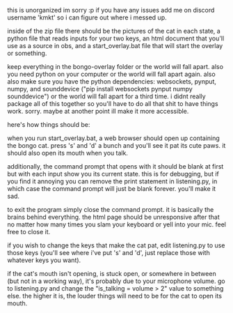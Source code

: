 this is unorganized im sorry :p
if you have any issues add me on discord username 'kmkt' so i can figure out where i messed up.

inside of the zip file there should be the pictures of the cat in each state, a python file that reads inputs for your two keys, an html document that you'll use as a source in obs, and a start_overlay.bat file that will start the overlay or something.

keep everything in the bongo-overlay folder or the world will fall apart. also you need python on your computer or the world will fall apart again. also also make sure you have the python dependencies: websockets, pynput, numpy, and sounddevice ("pip install websockets pynput numpy sounddevice") or the world will fall apart for a third time.
i didnt really package all of this together so you'll have to do all that shit to have things work. sorry. maybe at another point ill make it more accessible.

here's how things should be:

when you run start_overlay.bat, a web browser should open up containing the bongo cat. press 's' and 'd' a bunch and you'll see it pat its cute paws. it should also open its mouth when you talk.

additionally, the command prompt that opens with it should be blank at first but with each input show you its current state. this is for debugging, but if you find it annoying you can remove the print statement in listening.py, in which case the command prompt will just be blank forever. you'll make it sad.

to exit the program simply close the command prompt. it is basically the brains behind everything. the html page should be unresponsive after that no matter how many times you slam your keyboard or yell into your mic. feel free to close it.

if you wish to change the keys that make the cat pat, edit listening.py to use those keys (you'll see where i've put 's' and 'd', just replace those with whatever keys you want).

if the cat's mouth isn't opening, is stuck open, or somewhere in between (but not in a working way), it's probably due to your microphone volume. go to listening.py and change the "is_talking = volume > 2" value to something else. the higher it is, the louder things will need to be for the cat to open its mouth.
